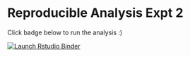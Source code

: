 # Reproducible Analysis Expt 2

Click badge below to run the analysis :) 

<!-- badges: start -->
[![Launch Rstudio Binder](http://mybinder.org/badge_logo.svg)](https://mybinder.org/v2/gh/jgeller112/Erin_ET/master?urlpath=rstudio)
<!-- badges: end -->

